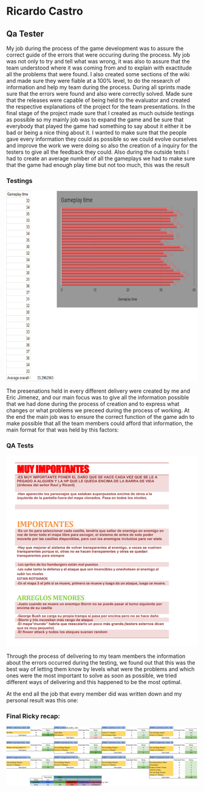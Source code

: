 # Ricardo Castro
## Qa Tester
My job during the process of the game development was to assure the correct guide of the errors that were occuring during the process. My job was not only to try and tell what was wrong, it was also to assure that the team understood where it was coming from and to explain with exactitude all the problems that were found.
I also created some sections of the wiki and made sure they were fiable at a 100% level, to do the research of information and help my team during the process.
During all sprints made sure that the errors were found and also were correctly solved. Made sure that the releases were capable of being held to the evaluator and created the respective explanations of the project for the team presentations.
In the final stage of the project made sure that I created as much outside testings as possible so my mainly job was to expand the game and be sure that everybody that played the game had something to say about it either it be bad or being a nice thing about it.
I wanted to make sure that the people gave every information they could as possible so we could evolve ourselves and improve the work we were doing so also the creation of a inquiry for the testers to give all the feedback they could. 
Also during the outside tests I had to create an average number of all the gameplays we had to make sure that the game had enough play time but not too much, this was the result
### Testings
<img src="https://github.com/cherry-glasses/Clowns-F8/blob/master/Documents/Production%20plan/Hours/Averagetime.jpg" height="500" width="600">

The presenations held in every different delivery were created by me and Eric Jimenez, and our main focus was to give all the information possible that we had done during the process of creation and to express what changes or what problems we preceed during the process of working.
At the end the main job was to ensure the correct function of the game adn to make possible that all the team members could afford that information, the main format for that was held by this factors:
 ### QA Tests
 <img src="https://github.com/cherry-glasses/Clowns-F8/blob/master/Documents/Production%20plan/Hours/Testsexample.jpg" height="500" width="600">
 
Through the process of delivering to my team members the information about the errors occurred during the testing, we found out that this was the best way of letting them know by levels what were the problems and which ones were the most important to solve as soon as possible, we tried different ways of delivering and this happened to be the most optimal.

At the end all the job that every member did was written down and my personal result was this one:

### Final Ricky recap:

![](https://github.com/cherry-glasses/Clowns-F8/blob/master/Documents/Production%20plan/Hours/RicardoCastro.jpg)
